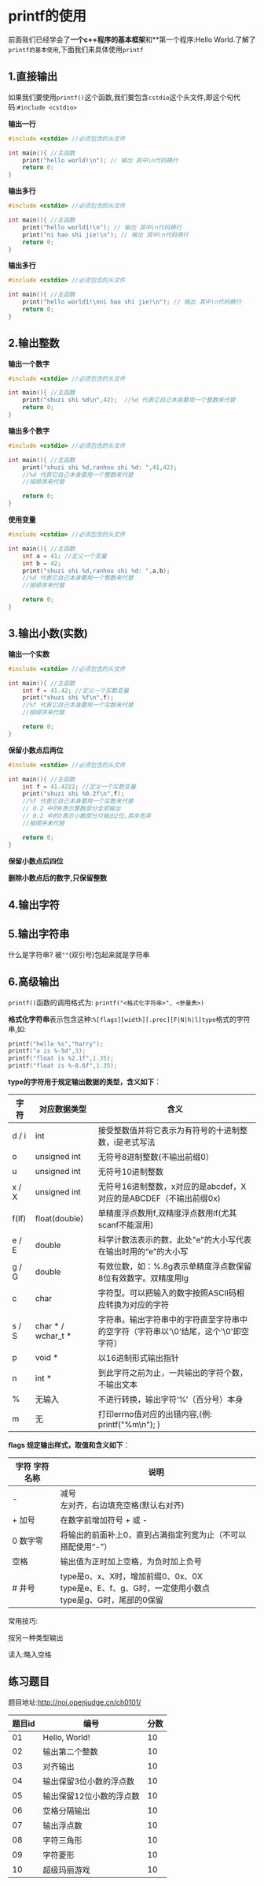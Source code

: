 # printf的使用

前面我们已经学会了**一个c++程序的基本框架**和**第一个程序:Hello World.了解了`printf的基本使用`,下面我们来具体使用`printf`

## 1.直接输出

如果我们要使用`printf()`这个函数,我们要包含`cstdio`这个头文件,即这个句代码:`#include <cstdio>`

**输出一行**

```c
#include <cstdio> //必须包含的头文件

int main(){ //主函数
    print("hello world!\n"); // 输出 其中\n代码换行
    return 0;
}
```

**输出多行**
```c
#include <cstdio> //必须包含的头文件

int main(){ //主函数
    print("hello world1!\n"); // 输出 其中\n代码换行
    print("ni hao shi jie!\n"); // 输出 其中\n代码换行
    return 0;
}
```

**输出多行**
```c
#include <cstdio> //必须包含的头文件

int main(){ //主函数
    print("hello world1!\nni hao shi jie!\n"); // 输出 其中\n代码换行
    return 0;
}
```

## 2.输出整数

**输出一个数字**
```c
#include <cstdio> //必须包含的头文件

int main(){ //主函数
    print("shuzi shi %d\n",42);  //%d 代表它自己本身要用一个整数来代替
    return 0;
}
```

**输出多个数字**

```c
#include <cstdio> //必须包含的头文件

int main(){ //主函数
    print("shuzi shi %d,ranhou shi %d: ",41,42);
    //%d 代表它自己本身要用一个整数来代替
    //按顺序来代替

    return 0;
}
```

**使用变量**

```c
#include <cstdio> //必须包含的头文件

int main(){ //主函数
    int a = 41; //定义一个变量
    int b = 42;
    print("shuzi shi %d,ranhou shi %d: ",a,b);
    //%d 代表它自己本身要用一个整数来代替
    //按顺序来代替

    return 0;
}
```



## 3.输出小数(实数)

**输出一个实数**
```c
#include <cstdio> //必须包含的头文件

int main(){ //主函数
    int f = 41.42; //定义一个实数变量
    print("shuzi shi %f\n",f);
    //%f 代表它自己本身要用一个实数来代替
    //按顺序来代替

    return 0;
}
```

**保留小数点后两位**

```c
#include <cstdio> //必须包含的头文件

int main(){ //主函数
    int f = 41.4222; //定义一个实数变量
    print("shuzi shi %0.2f\n",f);
    //%f 代表它自己本身要用一个实数来代替
    // 0.2 中的0表示整数部分全部输出
    // 0.2 中的2表示小数部分只输出2位,其余丢弃
    //按顺序来代替

    return 0;
}
```

**保留小数点后四位**

**删除小数点后的数字,只保留整数**

## 4.输出字符

## 5.输出字符串

什么是字符串? 被`""`(双引号)包起来就是字符串

## 6.高级输出

`printf()`函数的调用格式为: `printf("<格式化字符串>", <参量表>)`


**格式化字符串**表示包含这种:`%[flags][width][.prec][F|N|h|l]type`格式的字符串,如:

```c
printf("hello %s","harry");
printf("a is %-5d",3);
printf("float is %2.1f",1.35);
printf("float is %-8.6f",1.35);
```
**type的字符用于规定输出数据的类型，含义如下**：

| 字符  | 对应数据类型       | 含义                                                                                 |
|-------|--------------------|--------------------------------------------------------------------------------------|
| d / i | int                | 接受整数值并将它表示为有符号的十进制整数，i是老式写法                                |
| o     | unsigned int       | 无符号8进制整数(不输出前缀0）                                                        |
| u     | unsigned int       | 无符号10进制整数                                                                     |
| x / X | unsigned int       | 无符号16进制整数，x对应的是abcdef，X对应的是ABCDEF（不输出前缀0x)                    |
| f(lf) | float(double)      | 单精度浮点数用f,双精度浮点数用lf(尤其scanf不能混用)                                  |
| e / E | double             | 科学计数法表示的数，此处"e"的大小写代表在输出时用的“e”的大小写                       |
| g / G | double             | 有效位数，如：%.8g表示单精度浮点数保留8位有效数字。双精度用lg                        |
| c     | char               | 字符型。可以把输入的数字按照ASCII码相应转换为对应的字符                              |
| s / S | char * / wchar_t * | 字符串。输出字符串中的字符直至字符串中的空字符（字符串以'\0‘结尾，这个'\0'即空字符） |
| p     | void *             | 以16进制形式输出指针                                                                 |
| n     | int *              | 到此字符之前为止，一共输出的字符个数，不输出文本                                     |
| %     | 无输入             | 不进行转换，输出字符‘%’（百分号）本身                                                |
| m     | 无                 | 打印errno值对应的出错内容,(例: printf("%m\n"); )                                     |

**flags 规定输出样式，取值和含义如下**：

| 字符 字符名称 | 说明                                                                                                           |
|---------------|----------------------------------------------------------------------------------------------------------------|
| -             | 减号<br>左对齐，右边填充空格(默认右对齐)                                                                       |
| + 加号        | 在数字前增加符号 + 或 -                                                                                        |
| 0 数字零      | 将输出的前面补上0，直到占满指定列宽为止（不可以搭配使用“-”）                                                   |
| 空格          | 输出值为正时加上空格，为负时加上负号                                                                           |
| # 井号        | type是o、x、X时，增加前缀0、0x、0X<br> type是e、E、f、g、G时，一定使用小数点<br> type是g、G时，尾部的0保留<br> |


常用技巧:

按另一种类型输出

读入:略入空格




## 练习题目

题目地址:http://noi.openjudge.cn/ch0101/

| 题目id | 编号                     | 分数 |
|--------|--------------------------|------|
| 01     | Hello, World!            | 10   |
| 02     | 输出第二个整数           | 10   |
| 03     | 对齐输出                 | 10   |
| 04     | 输出保留3位小数的浮点数  | 10   |
| 05     | 输出保留12位小数的浮点数 | 10   |
| 06     | 空格分隔输出             | 10   |
| 07     | 输出浮点数               | 10   |
| 08     | 字符三角形               | 10   |
| 09     | 字符菱形                 | 10   |
| 10     | 超级玛丽游戏             | 10   |
